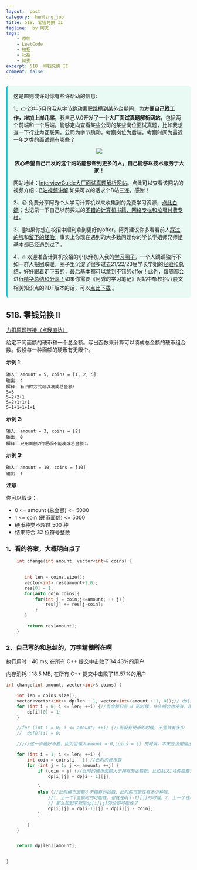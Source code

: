 ```yaml
---
layout:  post
category:  hunting_job
title: 518. 零钱兑换 II
tagline:  by 阿秀
tags:
    - 原创
    - LeetCode
    - 校招
    - 社招
    - 阿秀
excerpt: 518. 零钱兑换 II
comment: false
---
```






<div style="border-color: #24C6DC;
            background-color: #e9f9f3;         
            margin: 1rem 0;
        padding: .25rem 1rem;
        border-left-width: .3rem;
        border-left-style: solid;
        border-radius: .5rem;
        color: inherit;">
  <p>这是四则或许对你有些许帮助的信息:</p>
  <p>1、👉23年5月份我从<a style="text-decoration: underline" href="https://mp.weixin.qq.com/s/zKItpGwIkHKK4g2aOlL2rA" target="_blank">字节跳动离职跳槽到某外企</a>期间，为<span style="font-weight:bold">方便自己找工作，增加上岸几率</span>，我自己从0开发了一个<span style="font-weight:bold">大厂面试真题解析网站</span>，包括两个前端和一个后端。能够定向查看某些公司的某些岗位面试真题，比如我想查一下行业为互联网，公司为字节跳动，考察岗位为后端，考察时间为最近一年之类的面试题有哪些？
<div align="center">
  <a  style="text-decoration: underline" href="https://top.interviewguide.cn/" target="_blank">  <img src="http://oss.interviewguide.cn/img/202308091638172.png" style="zoom:100%;" /></a>
<p style="font-weight:bold">衷心希望自己开发的这个网站能够帮到更多的人，自己能够以技术服务于大家！</p>
</div>网站地址：<a style="text-decoration: underline" href="https://top.interviewguide.cn/" target="_blank">InterviewGuide大厂面试真题解析网站</a>。点此可以查看该网站的视频介绍：<a style="text-decoration: underline" href="https://www.bilibili.com/video/BV1f94y1C7BL" target="_blank">B站视频讲解</a>   如果可以的话求个B站三连，感谢！
  </p> 
  <p>2、😍
    免费分享阿秀个人学习计算机以来收集到的免费学习资源，<a style="text-decoration: underline" href="/notes/07-resources/01-free/01-introduce.html" target="_blank">点此白嫖</a>；也记录一下自己以前买过的<a style="text-decoration: underline" href="/notes/07-resources/02-precious.html" target="_blank">不错的计算机书籍、网络专栏和垃圾付费专栏</a>。
  </p>
  <p>3、🚀如果你想在校招中顺利拿到更好的offer，阿秀建议你多看看前人<a style="text-decoration: underline" href="https://www.yuque.com/tuobaaxiu/httmmc/npg1k81zeq4wfpyz" target="_blank">踩过的坑</a>和<a style="text-decoration: underline"  target="_blank" href="https://www.yuque.com/tuobaaxiu/httmmc/gge9ppd0mbu2d3dp">留下的经验</a>，事实上你现在遇到的大多数问题你的学长学姐师兄师姐基本都已经遇到过了。
  </p>
  <p>4、🔥 欢迎准备计算机校招的小伙伴加入我的<a  style="text-decoration: underline" href="https://www.yuque.com/tuobaaxiu/httmmc/xg0otqvc17wfx4u9" target="_blank">学习圈子</a>，一个人踽踽独行不如一群人报团取暖，圈子里沉淀了很多过去21/22/23届学长学姐的<a  style="text-decoration: underline" href="https://www.yuque.com/tuobaaxiu/httmmc/gge9ppd0mbu2d3dp" target="_blank">经验和总结</a>，好好跟着走下去的，最后基本都可以拿到不错的offer！此外，每周都会进行<a  style="text-decoration: underline" href="https://www.yuque.com/tuobaaxiu/httmmc/npg1k81zeq4wfpyz" target="_blank">精华总结和分享！</a>如果你需要《阿秀的学习笔记》网站中📚︎校招八股文相关知识点的PDF版本的话，可以<a style="text-decoration: underline" href="https://www.yuque.com/tuobaaxiu/httmmc/qs0yn66apvkzw0ps" target="_blank">点此下载</a> 。</p>   </div>






## 518. 零钱兑换 II

[力扣原题链接（点我直达）](https://leetcode-cn.com/problems/coin-change-2/)

给定不同面额的硬币和一个总金额。写出函数来计算可以凑成总金额的硬币组合数。假设每一种面额的硬币有无限个。 

 



**示例 1:**

```
输入: amount = 5, coins = [1, 2, 5]
输出: 4
解释: 有四种方式可以凑成总金额:
5=5
5=2+2+1
5=2+1+1+1
5=1+1+1+1+1
```

**示例 2:**

```
输入: amount = 3, coins = [2]
输出: 0
解释: 只用面额2的硬币不能凑成总金额3。
```

**示例 3:**

```
输入: amount = 10, coins = [10] 
输出: 1
```

 

**注意**

你可以假设：

- 0 <= amount (总金额) <= 5000
- 1 <= coin (硬币面额) <= 5000
- 硬币种类不超过 500 种
- 结果符合 32 位符号整数



### 1、看的答案，大概明白点了

~~~cpp
    int change(int amount, vector<int>& coins) {

      
       int len = coins.size();
       vector<int> res(amount+1,0);
       res[0] = 1;
       for(auto coin:coins){
           for(int j = coin;j<=amount; ++ j){
               res[j] += res[j-coin];
           }
       }

        return res[amount];
    }
~~~



### 2、自己写的和总结的，万字精髓所在啊

执行用时：40 ms, 在所有 C++ 提交中击败了34.43%的用户

内存消耗：18.5 MB, 在所有 C++ 提交中击败了19.57%的用户

~~~cpp
int change(int amount, vector<int>& coins) {

	int len = coins.size();
	vector<vector<int>> dp(len + 1, vector<int>(amount + 1, 0));// dp[i][j] 只有 i 种货币，而金额有 j的时候，可以兑换的组合数
	for (int i = 0; i <= len; ++i) {//当金额只有 0 的时候，什么组合也没有，所以就是啥都不选的情况下，啥都不选也就是那唯一的一次选择
		dp[i][0] = 1;
	}

	//for (int i = 0; i <= amount; ++i) {//当没有硬币的时候，不管钱有多少
	//	dp[0][i] = 0;

	//}//这一步最好不要，因为当输入amount = 0,coins = [] 的时候，本来应该是输出为1的，也就是上面那种结果，现在又赋值一次，把1覆盖掉，变成0了

	for (int i = 1; i <= len; ++i) {
		int coin = coins[i - 1];//此时的硬币数
		for (int j = 1; j <= amount; ++j) {
			if (coin > j) {//此时的硬币面额大于拥有的金额数，比如我又1块的隐蔽，但是你只有1毛钱，这就没办法组合
				dp[i][j] = dp[i - 1][j];

			}
			else {//此时硬币面额小于拥有的钱数，此时的可能性有多少种呢，
				//1，上一个j金额时的可能性，也就是d[i-1][j]的时候，2、上一个钱不太够的时候也就是dp[i][j-coin]
				// 那么加起来就是dp[i][j]的全部可能性了
				dp[i][j] = dp[i-1][j] + dp[i][j - coin];
			}

		}
	}


	return dp[len][amount];


}
~~~

<p id="两个字符串的删除操作"></p>

